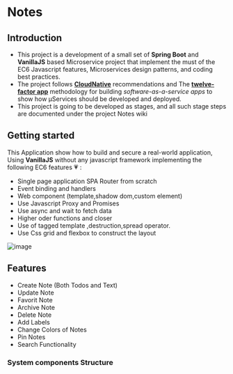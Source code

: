 # Notes
## Introduction
- This project is a development of a small set of **Spring Boot** and **VanillaJS** based Microservice project that implement the must of the EC6 Javascript features, Microservices design patterns, and coding best practices.
- The project follows [**CloudNative**](https://www.cncf.io/) recommendations and The [**twelve-factor app**](https://12factor.net/) methodology for building *software-as-a-service apps* to show how μServices should be developed and deployed.
- This project is going to be developed as stages, and all such stage steps are documented under the project Notes wiki
## Getting started
This Application show how to build and secure a real-world application, Using **VanillaJS** without any javascript framework implementing the following EC6 features :heartpulse: : 
- Single page application SPA Router from scratch
- Event binding and handlers
- Web component (template,shadow dom,custom element)
- Use Javascript Proxy and Promises
- Use async and wait to fetch data
- Higher oder functions and closer
- Use of tagged template ,destruction,spread operator.
- Use Css grid and flexbox to construct the layout 
  
![image](https://github.com/e2rabi/Notes/assets/16072199/b0a43444-1ee6-4cbc-85a0-2285fdd032d3)

## Features
 - Create Note (Both Todos and Text)
 - Update Note
 - Favorit Note
 - Archive Note
 - Delete Note
 - Add Labels
 - Change Colors of Notes
 - Pin Notes
 - Search Functionality

### System components Structure
